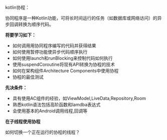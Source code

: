 kotlin协程：

协同程序是一种Kotlin功能，可将长时间运行的任务（如数据库或网络访问）的异步回调转换为顺序代码。

**将要学习如下：**

* 如何调用用协同程序编写的代码并获得结果
* 如何使用暂停功能使异步代码顺序执行
* 如何使用launch和runBlocking来控制代码如何执行
* 使用suspendCoroutine将现有API转换为协程的技术
* 如何在架构组件Architecture Components中使用协程
* 协程的最佳测试

**先决条件：**

* 具有使用AC组件的经验，如ViewModel,LiveData,Repository,Room
* 熟悉kotlin语法包括高阶函数和lamdba表达式
* 会使用基本的Android调用线程,回调等



**在子线程使用协程**

如何切换一个正在运行的协程的线程？

